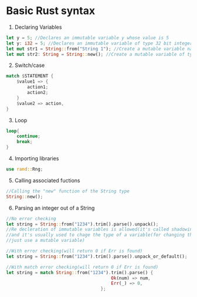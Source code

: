 # Basic Rust syntax
1. Declaring Variables
```rust
let y = 5; //Declares an immutable variable y whose value is 5
let y: i32 = 5; //Declares an immutable variable of type 32 bit integer whose value is 5
let mut str1 = String::from("String 1"); //Create a mutable variable named str1 which will hold a String of value "String 1"
let mut str2: String = String::new(); //Create a mutable variable of type String named str2 which will hold an empty String
```
2. Switch/case
```rust
match $STATEMENT {
    $value1 => {
        action1;
        action2;
    }
    $value2 => action, 
}
```

3. Loop
```rust
loop{
    continue;
    break;
}
```

4. Importing libraries
```rust
use rand::Rng;
```

5. Calling associated fuctions
```rust
//Calling the "new" function of the String type
String::new();
```

6. Parsing an integer out of a String
```rust
//No error checking
let string = String::from("1234").trim().parse().unpack();
//Re decleration of immutable variables is allowed(it's called shadowing)
//and it's usually used to chage the type of a variable(for changing the value
//just use a mutable variable)

//With error checking(will return 0 if Err is found)
let string = String::from("1234").trim().parse().unpack_or_default();

//With match error checking(will return 0 if Err is found)
let string = match String::from("1234").trim().parse() {
                                        Ok(num) => num,
                                        Err(_) => 0,
                                    };
```

